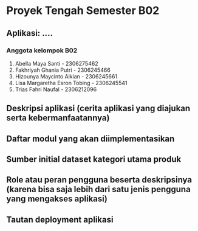 # Proyek Tengah Semester B02

## Aplikasi: ....

### Anggota kelompok B02
1. Abella Maya Santi - 2306275462
2. Fakhriyah Ghania Putri - 2306245466
3. Hizounya Maycinto Alkian - 2306245661
4. Lisa Margaretha Esron Tobing - 2306245541
5. Trias Fahri Naufal - 2306212096

## Deskripsi aplikasi (cerita aplikasi yang diajukan serta kebermanfaatannya)

## Daftar modul yang akan diimplementasikan

## Sumber initial dataset kategori utama produk

## Role atau peran pengguna beserta deskripsinya (karena bisa saja lebih dari satu jenis pengguna yang mengakses aplikasi)

## Tautan deployment aplikasi
